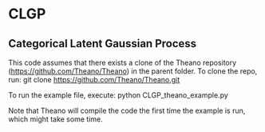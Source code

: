 CLGP
====

Categorical Latent Gaussian Process
-----------

This code assumes that there exists a clone of the Theano repository (https://github.com/Theano/Theano) in the parent folder. To clone the repo, run:
git clone https://github.com/Theano/Theano.git

To run the example file, execute:
python CLGP_theano_example.py

Note that Theano will compile the code the first time the example is run, which might take some time.

